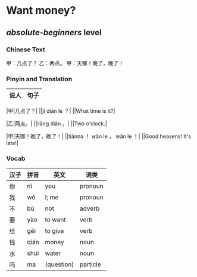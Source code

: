 # Want money?
## *absolute-beginners* level

### Chinese Text
甲：几点了？
乙：两点。
甲：天哪！晚了，晚了！

### Pinyin and Translation
|说人|句子|
|----|----|

|甲|几点了？|
||jǐ diǎn le ？|
||What time is it?|

|乙|两点。|
||liǎng diǎn 。|
||Two o'clock.|

|甲|天哪！晚了，晚了！|
||tiānna ！ wǎn le ， wǎn le ！|
||Good heavens! It's late!|
### Vocab
|汉子|拼音|英文|词类|
|----|----|----|----|
|你|nǐ|you|pronoun|
|我|wǒ|I; me|pronoun|
|不|bù|not|adverb|
|要|yào|to want|verb|
|给|gěi|to give|verb|
|钱|qián|money|noun|
|水|shuǐ|water|noun|
|吗|ma|(question)|particle|